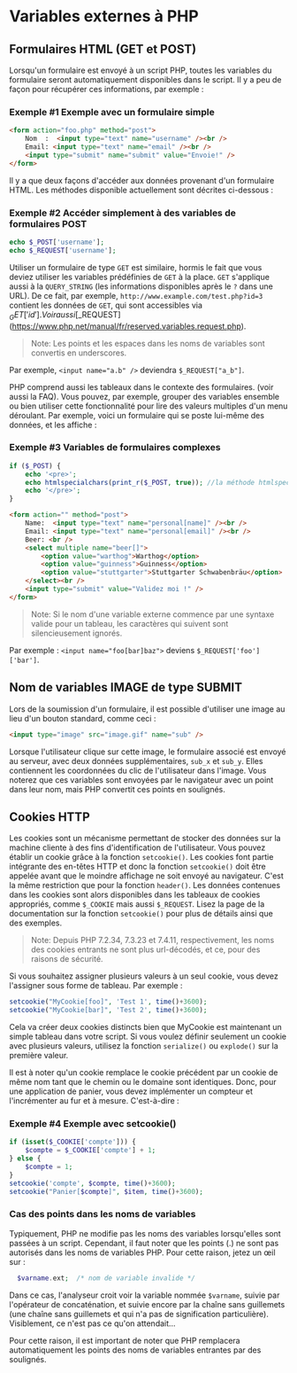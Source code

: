 # Variables externes à PHP

## Formulaires HTML (GET et POST)

Lorsqu'un formulaire est envoyé à un script PHP, toutes les variables du formulaire seront automatiquement disponibles dans le script. Il y a peu de façon pour récupérer ces informations, par exemple :

### Exemple #1 Exemple avec un formulaire simple

```html
<form action="foo.php" method="post">
    Nom  :  <input type="text" name="username" /><br />
    Email: <input type="text" name="email" /><br />
    <input type="submit" name="submit" value="Envoie!" />
</form>
```

Il y a que deux façons d'accéder aux données provenant d'un formulaire HTML. Les méthodes disponible actuellement sont décrites ci-dessous :

### Exemple #2 Accéder simplement à des variables de formulaires POST

```php
echo $_POST['username'];
echo $_REQUEST['username'];
```

Utiliser un formulaire de type `GET` est similaire, hormis le fait que vous deviez utiliser les variables prédéfinies de `GET` à la place. `GET` s'applique aussi à la `QUERY_STRING` (les informations disponibles après le `?` dans une URL). De ce fait, par exemple, `http://www.example.com/test.php?id=3` contient les données de `GET`, qui sont accessibles via $_GET['id']. Voir aussi [$_REQUEST](https://www.php.net/manual/fr/reserved.variables.request.php).

>Note: Les points et les espaces dans les noms de variables sont convertis en underscores.

Par exemple, `<input name="a.b" />` deviendra `$_REQUEST["a_b"]`.

PHP comprend aussi les tableaux dans le contexte des formulaires. (voir aussi la FAQ). Vous pouvez, par exemple, grouper des variables ensemble ou bien utiliser cette fonctionnalité pour lire des valeurs multiples d'un menu déroulant. Par exemple, voici un formulaire qui se poste lui-même des données, et les affiche :

### Exemple #3 Variables de formulaires complexes

```php
if ($_POST) {
    echo '<pre>';
    echo htmlspecialchars(print_r($_POST, true)); //la méthode htmlspecialchars sert à échaper les caractères html dans la variable pour éviter qu'ils ne soient interprétés comme du code au moment de l'affichage
    echo '</pre>';
}
```

```html
<form action="" method="post">
    Name:  <input type="text" name="personal[name]" /><br />
    Email: <input type="text" name="personal[email]" /><br />
    Beer: <br />
    <select multiple name="beer[]">
        <option value="warthog">Warthog</option>
        <option value="guinness">Guinness</option>
        <option value="stuttgarter">Stuttgarter Schwabenbräu</option>
    </select><br />
    <input type="submit" value="Validez moi !" />
</form>
```

> Note: Si le nom d'une variable externe commence par une syntaxe valide pour un tableau, les caractères qui suivent sont silencieusement ignorés.

Par exemple : `<input name="foo[bar]baz">` deviens `$_REQUEST['foo']['bar']`.

## Nom de variables IMAGE de type SUBMIT

Lors de la soumission d'un formulaire, il est possible d'utiliser une image au lieu d'un bouton standard, comme ceci :

```html
<input type="image" src="image.gif" name="sub" />
```

Lorsque l'utilisateur clique sur cette image, le formulaire associé est envoyé au serveur, avec deux données supplémentaires, `sub_x` et `sub_y`. Elles contiennent les coordonnées du clic de l'utilisateur dans l'image. Vous noterez que ces variables sont envoyées par le navigateur avec un point dans leur nom, mais PHP convertit ces points en soulignés.

## Cookies HTTP

Les cookies sont un mécanisme permettant de stocker des données sur la machine cliente à des fins d'identification de l'utilisateur. Vous pouvez établir un cookie grâce à la fonction `setcookie()`. Les cookies font partie intégrante des en-têtes HTTP et donc la fonction `setcookie()` doit être appelée avant que le moindre affichage ne soit envoyé au navigateur. C'est la même restriction que pour la fonction `header()`. Les données contenues dans les cookies sont alors disponibles dans les tableaux de cookies appropriés, comme `$_COOKIE` mais aussi `$_REQUEST`. Lisez la page de la documentation sur la fonction `setcookie()` pour plus de détails ainsi que des exemples.

> Note: Depuis PHP 7.2.34, 7.3.23 et 7.4.11, respectivement, les noms des cookies entrants ne sont plus url-décodés, et ce, pour des raisons de sécurité.

Si vous souhaitez assigner plusieurs valeurs à un seul cookie, vous devez l'assigner sous forme de tableau. Par exemple :

```php
setcookie("MyCookie[foo]", 'Test 1', time()+3600);
setcookie("MyCookie[bar]", 'Test 2', time()+3600);
```

Cela va créer deux cookies distincts bien que MyCookie est maintenant un simple tableau dans votre script. Si vous voulez définir seulement un cookie avec plusieurs valeurs, utilisez la fonction `serialize()` ou `explode()` sur la première valeur.

Il est à noter qu'un cookie remplace le cookie précédent par un cookie de même nom tant que le chemin ou le domaine sont identiques. Donc, pour une application de panier, vous devez implémenter un compteur et l'incrémenter au fur et à mesure. C'est-à-dire :

### Exemple #4 Exemple avec setcookie()

```php
if (isset($_COOKIE['compte'])) {
    $compte = $_COOKIE['compte'] + 1;
} else {
    $compte = 1;
}
setcookie('compte', $compte, time()+3600);
setcookie("Panier[$compte]", $item, time()+3600);
```

### Cas des points dans les noms de variables

Typiquement, PHP ne modifie pas les noms des variables lorsqu'elles sont passées à un script. Cependant, il faut noter que les points (.) ne sont pas autorisés dans les noms de variables PHP. Pour cette raison, jetez un œil sur :

```php
  $varname.ext;  /* nom de variable invalide */
```

Dans ce cas, l'analyseur croit voir la variable nommée `$varname`, suivie par l'opérateur de concaténation, et suivie encore par la chaîne sans guillemets (une chaîne sans guillemets et qui n'a pas de signification particulière). Visiblement, ce n'est pas ce qu'on attendait...

Pour cette raison, il est important de noter que PHP remplacera automatiquement les points des noms de variables entrantes par des soulignés.
